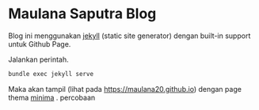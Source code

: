 # Maulana Saputra Blog

Blog ini menggunakan [jekyll](https://jekyllrb.com/docs/installation/) (static site generator) dengan built-in support untuk Github Page.

Jalankan perintah.
```bash
bundle exec jekyll serve
```
Maka akan tampil (lihat pada https://maulana20.github.io) dengan page thema [minima](https://github.com/jekyll/minima) .
percobaan
